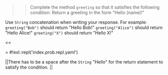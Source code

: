 >>Complete the method <code>greeting</code> so that it satisfies the following condition:
Return a greeting in the form "Hello (name)!"
<p>Use <code>String</code> concatenation when writing your response.
For example:
<code>greeting("Bob")</code> should return "Hello Bob!"
<code>greeting("Alice")</code> should return "Hello Alice!"
<code>greeting("X")</code> should return "Hello X!" </p><<

= #!exl::repl('index.prob.repl.yaml')

||There has to be a space after the <code>String</code> "Hello" for the return statement to satisfy the condition. ||
